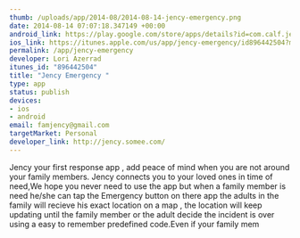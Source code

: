 ```yaml
--- 
thumb: /uploads/app/2014-08/2014-08-14-jency-emergency.png
date: 2014-08-14 07:07:18.347149 +00:00
android_link: https://play.google.com/store/apps/details?id=com.calf.jency
ios_link: https://itunes.apple.com/us/app/jency-emergency/id896442504?mt=8&uo=4
permalink: /app/jency-emergency
developer: Lori Azerrad
itunes_id: "896442504"
title: "Jency Emergency "
type: app
status: publish
devices: 
- ios
- android
email: famjency@gmail.com
targetMarket: Personal
developer_link: http://jency.somee.com/
---
```


Jency your first response app , add peace of mind when you are not around your family members.
Jency connects you to your loved ones in time of need,We hope you never need to use the app
 but when a family member is need he/she can tap the Emergency button on there app the adults in the family will recieve his exact location on a map , 
the location will keep updating until the family member or the adult decide the incident is over using a easy to remember predefined code.Even if your family mem
